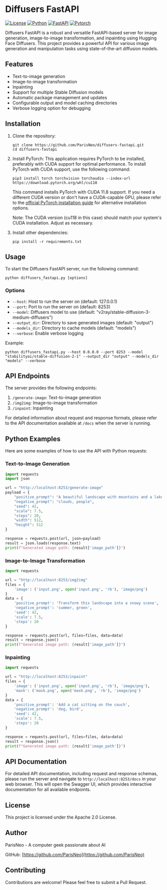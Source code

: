 # Diffusers FastAPI
[![License](https://img.shields.io/badge/License-Apache%202.0-blue.svg)](https://opensource.org/licenses/Apache-2.0)
[![Python](https://img.shields.io/badge/Python-3.7%2B-blue)](https://www.python.org/downloads/)
[![FastAPI](https://img.shields.io/badge/FastAPI-0.68%2B-green)](https://fastapi.tiangolo.com/)
[![Pytorch](https://img.shields.io/badge/PyTorch-1.9%2B-red)](https://pytorch.org/)

Diffusers FastAPI is a robust and versatile FastAPI-based server for image generation, image-to-image transformation, and inpainting using Hugging Face Diffusers. This project provides a powerful API for various image generation and manipulation tasks using state-of-the-art diffusion models.

## Features

- Text-to-image generation
- Image-to-image transformation
- Inpainting
- Support for multiple Stable Diffusion models
- Automatic package management and updates
- Configurable output and model caching directories
- Verbose logging option for debugging

## Installation

1. Clone the repository:
   ```
   git clone https://github.com/ParisNeo/diffusers-fastapi.git
   cd diffusers-fastapi
   ```

2. Install PyTorch:
   This application requires PyTorch to be installed, preferably with CUDA support for optimal performance. To install PyTorch with CUDA support, use the following command:

   ```
   pip3 install torch torchvision torchaudio --index-url https://download.pytorch.org/whl/cu118
   ```

   This command installs PyTorch with CUDA 11.8 support. If you need a different CUDA version or don't have a CUDA-capable GPU, please refer to the [official PyTorch installation guide](https://pytorch.org/get-started/locally/) for alternative installation options.

   Note: The CUDA version (cu118 in this case) should match your system's CUDA installation. Adjust as necessary.

3. Install other dependencies:
   ```
   pip install -r requirements.txt
   ```

## Usage

To start the Diffusers FastAPI server, run the following command:

```
python diffusers_fastapi.py [options]
```

### Options

- `--host`: Host to run the server on (default: 127.0.0.1)
- `--port`: Port to run the server on (default: 8253)
- `--model`: Diffusers model to use (default: "v2ray/stable-diffusion-3-medium-diffusers")
- `--output_dir`: Directory to save generated images (default: "output")
- `--models_dir`: Directory to cache models (default: "models")
- `--verbose`: Enable verbose logging

Example:
```
python diffusers_fastapi.py --host 0.0.0.0 --port 8253 --model "stabilityai/stable-diffusion-2-1" --output_dir "output" --models_dir "models" --verbose
```

## API Endpoints

The server provides the following endpoints:

1. `/generate-image`: Text-to-image generation
2. `/img2img`: Image-to-image transformation
3. `/inpaint`: Inpainting

For detailed information about request and response formats, please refer to the API documentation available at `/docs` when the server is running.

## Python Examples

Here are some examples of how to use the API with Python requests:

### Text-to-Image Generation

```python
import requests
import json

url = "http://localhost:8253/generate-image"
payload = {
    "positive_prompt": "A beautiful landscape with mountains and a lake",
    "negative_prompt": "clouds, people",
    "seed": 42,
    "scale": 7.5,
    "steps": 20,
    "width": 512,
    "height": 512
}

response = requests.post(url, json=payload)
result = json.loads(response.text)
print(f"Generated image path: {result['image_path']}")
```

### Image-to-Image Transformation

```python
import requests

url = "http://localhost:8253/img2img"
files = {
    'image': ('input.png', open('input.png', 'rb'), 'image/png')
}
data = {
    'positive_prompt': 'Transform this landscape into a snowy scene',
    'negative_prompt': 'summer, green',
    'seed': 42,
    'scale': 7.5,
    'steps': 20
}

response = requests.post(url, files=files, data=data)
result = response.json()
print(f"Generated image path: {result['image_path']}")
```

### Inpainting

```python
import requests

url = "http://localhost:8253/inpaint"
files = {
    'image': ('input.png', open('input.png', 'rb'), 'image/png'),
    'mask': ('mask.png', open('mask.png', 'rb'), 'image/png')
}
data = {
    'positive_prompt': 'Add a cat sitting on the couch',
    'negative_prompt': 'dog, bird',
    'seed': 42,
    'scale': 7.5,
    'steps': 20
}

response = requests.post(url, files=files, data=data)
result = response.json()
print(f"Generated image path: {result['image_path']}")
```

## API Documentation

For detailed API documentation, including request and response schemas, please run the server and navigate to `http://localhost:8253/docs` in your web browser. This will open the Swagger UI, which provides interactive documentation for all available endpoints.

## License

This project is licensed under the Apache 2.0 License.

## Author

ParisNeo - A computer geek passionate about AI

GitHub: [https://github.com/ParisNeo](https://github.com/ParisNeo)

## Contributing

Contributions are welcome! Please feel free to submit a Pull Request.
